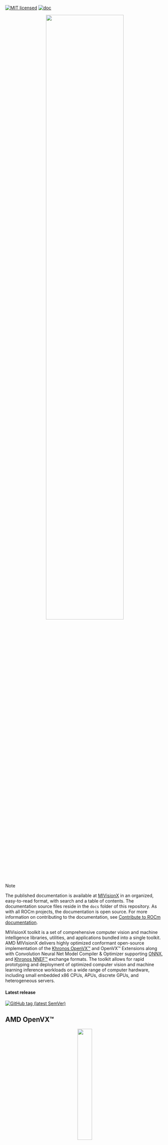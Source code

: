 [![MIT licensed](https://img.shields.io/badge/license-MIT-blue.svg)](https://opensource.org/licenses/MIT)
[![doc](https://img.shields.io/badge/doc-readthedocs-blueviolet)](https://rocm.docs.amd.com/projects/MIVisionX/en/latest/)

<p align="center"><img width="70%" src="https://raw.githubusercontent.com/ROCm/MIVisionX/master/docs/data/MIVisionX.png" /></p>

> [!NOTE]
> The published documentation is available at [MIVisionX](https://rocm.docs.amd.com/projects/MIVisionX/en/latest/index.html) in an organized, easy-to-read format, with search and a table of contents. The documentation source files reside in the `docs` folder of this repository. As with all ROCm projects, the documentation is open source. For more information on contributing to the documentation, see [Contribute to ROCm documentation](https://rocm.docs.amd.com/en/latest/contribute/contributing.html).

MIVisionX toolkit is a set of comprehensive computer vision and machine intelligence libraries, utilities, and applications bundled into a single toolkit. AMD MIVisionX delivers highly optimized conformant open-source implementation of the <a href="https://www.khronos.org/openvx/" target="_blank">Khronos OpenVX&trade;</a> and OpenVX&trade; Extensions along with Convolution Neural Net Model Compiler & Optimizer supporting <a href="https://onnx.ai/" target="_blank">ONNX</a>, and <a href="https://www.khronos.org/nnef" target="_blank">Khronos NNEF&trade;</a> exchange formats. The toolkit allows for rapid prototyping and deployment of optimized computer vision and machine learning inference workloads on a wide range of computer hardware, including small embedded x86 CPUs, APUs, discrete GPUs, and heterogeneous servers.

#### Latest release

[![GitHub tag (latest SemVer)](https://img.shields.io/github/v/tag/ROCm/MIVisionX?style=for-the-badge)](https://github.com/ROCm/MIVisionX/releases)

## AMD OpenVX&trade;

<p align="center"><img width="30%" src="https://raw.githubusercontent.com/ROCm/MIVisionX/master/docs/data/OpenVX_logo.png" /></p>

[AMD OpenVX&trade;](amd_openvx/README.md) is a highly optimized conformant open source implementation of the <a href="https://www.khronos.org/registry/OpenVX/specs/1.3/html/OpenVX_Specification_1_3.html" target="_blank">Khronos OpenVX&trade; 1.3</a> computer vision specification. It allows for rapid prototyping as well as fast execution on a wide range of computer hardware, including small embedded x86 CPUs and large workstation discrete GPUs.

<a href="https://www.khronos.org/registry/OpenVX/specs/1.0.1/html/index.html" target="_blank">Khronos OpenVX&trade; 1.0.1</a> conformant implementation is available in [MIVisionX Lite](https://github.com/ROCm/MIVisionX/tree/openvx-1.0.1)

## AMD OpenVX&trade; Extensions

The OpenVX framework provides a mechanism to add new vision functionality to OpenVX by vendors. This project has below listed OpenVX [modules](amd_openvx_extensions/README.md) and utilities to extend [amd_openvx](amd_openvx/README.md), which contains the AMD OpenVX&trade; Core Engine.

<p align="center"><img width="70%" src="https://raw.githubusercontent.com/ROCm/MIVisionX/master/docs/data/MIVisionX-OpenVX-Extensions.png" /></p>

* [amd_loomsl](amd_openvx_extensions/amd_loomsl/README.md): AMD Loom stitching library for live 360 degree video applications

* [amd_media](amd_openvx_extensions/amd_media/README.md): AMD media extension module is for encode and decode applications

* [amd_migraphx](amd_openvx_extensions/amd_migraphx/README.md): AMD MIGraphX extension integrates the <a href="https://github.com/ROCmSoftwarePlatform/AMDMIGraphX#amd-migraphx" target="_blank"> AMD's MIGraphx </a> into an OpenVX graph. This extension allows developers to combine the vision funcions in OpenVX with the MIGraphX and build an end-to-end application for inference

* [amd_nn](amd_openvx_extensions/amd_nn/README.md): OpenVX neural network module

* [amd_opencv](amd_openvx_extensions/amd_opencv/README.md): OpenVX module that implements a mechanism to access OpenCV functionality as OpenVX kernels

* [amd_rpp](amd_openvx_extensions/amd_rpp/README.md): OpenVX extension providing an interface to some of the [ROCm Performance Primitives](https://github.com/ROCm/rpp) (RPP) functions. This extension enables [rocAL](https://github.com/ROCm/rocAL) to perform image augmentation

* [amd_winml](amd_openvx_extensions/amd_winml/README.md): AMD WinML extension will allow developers to import a pre-trained ONNX model into an OpenVX graph and add hundreds of different pre & post processing `vision` / `generic` / `user-defined` functions, available in OpenVX and OpenCV interop, to the input and output of the neural net model. This extension aims to help developers to build an end to end application for inference

## Applications

MIVisionX has several [applications](apps/README.md#applications) built on top of OpenVX modules. These applications can serve as excellent prototypes and samples for developers to build upon.

<p align="center"><img width="90%" src="https://raw.githubusercontent.com/ROCm/MIVisionX/master/docs/data/MIVisionX-applications.png" /></p>

## Neural network model compiler and optimizer

<p align="center"><img width="80%" src="https://raw.githubusercontent.com/ROCm/MIVisionX/master/docs/data/modelCompilerWorkflow.png" /></p>

[Neural net model compiler and optimizer](model_compiler/README.md#neural-net-model-compiler--optimizer) converts pre-trained neural net models to MIVisionX runtime code for optimized inference.

## Toolkit

[MIVisionX Toolkit](toolkit/README.md) is a comprehensive set of helpful tools for neural net creation, development, training, and deployment. The Toolkit provides useful tools to design, develop, quantize, prune, retrain, and infer your neural network work in any framework. The Toolkit has been designed to help you deploy your work on any AMD or 3rd party hardware, from embedded to servers.

MIVisionX toolkit provides tools for accomplishing your tasks throughout the whole neural net life-cycle, from creating a model to deploying them for your target platforms.

## Utilities

* [loom_shell](utilities/loom_shell/README.md#radeon-loomsh): an interpreter to prototype 360 degree video stitching applications using a script

* [mv_deploy](utilities/mv_deploy/README.md): consists of a model-compiler and necessary header/.cpp files which are required to run inference for a specific NeuralNet model

* [RunCL](utilities/runcl/README.md#amd-runcl): command-line utility to build, execute, and debug OpenCL programs

* [RunVX](utilities/runvx/README.md#amd-runvx): command-line utility to execute OpenVX graph described in GDF text file

## Prerequisites

### Hardware

* **CPU**: [AMD64](https://rocm.docs.amd.com/projects/install-on-linux/en/latest/reference/system-requirements.html)
* **GPU**: [AMD Radeon&trade; Graphics](https://rocm.docs.amd.com/projects/install-on-linux/en/latest/reference/system-requirements.html) / [AMD Instinct&trade; Accelerators](https://rocm.docs.amd.com/projects/install-on-linux/en/latest/reference/system-requirements.html) [optional]
* **APU**: [AMD Radeon&trade; `Mobile`/`Embedded`](https://rocm.docs.amd.com/projects/install-on-linux/en/latest/reference/system-requirements.html) [optional]

> [!IMPORTANT]
> Some modules in MIVisionX can be built for `CPU ONLY`. To take advantage of `Advanced Features And Modules` we recommend using `AMD GPUs` or `AMD APUs`.

### Operating Systems

#### Linux
* Ubuntu - `22.04` / `24.04`
* RedHat - `8` / `9`
* SLES - `15-SP5`

#### Windows
* Windows `10` / `11`

#### macOS
* macOS - Ventura `13` / Sonoma `14` / Sequoia `15`

### Compiler
* AMD Clang++ Version `18.0.0` or later - installed with ROCm
>[!NOTE]
> AMD Clang++ is the preferred cxx compiler, users can change this with the `CMAKE_CXX_COMPILER` variable

### Libraries
* CMake - Version `3.10` or later
  ```shell
  sudo apt install cmake
  ```
* HIP
  ```shell
  sudo apt install rocm-hip-runtime-dev
  ```
* OpenMP
  ```shell
  sudo apt install openmp-extras-dev
  ```
* Half-precision floating-point(half) library - Version `1.12.0`
  ```shell
  sudo apt install half
  ```
* MIOpen
  ```shell
  sudo apt install miopen-hip-dev
  ```
* MIGraphX
  ```shell
  sudo apt install migraphx-dev
  ```
* RPP
  ```shell
  sudo apt install rpp-dev
  ```
* OpenCV - Version `3.X`/`4.X`
  ```shell
  sudo apt install libopencv-dev
  ```
* pkg-config
  ```shell
  sudo apt install pkg-config
  ```
* FFmpeg - Version `4.4.2` or later
  ```shell
  sudo apt install libavcodec-dev libavformat-dev libavutil-dev libswscale-dev
  ```

> [!IMPORTANT]
> * Required compiler support
>    * C++17
>    * OpenMP
>    * Threads
>
> * On `Ubuntu 22.04` - Additional package required: `libstdc++-12-dev`
>
>  ```shell
>  sudo apt install libstdc++-12-dev
>  ```

>[!NOTE]
> All package installs are shown with the `apt` package manager. Use the appropriate package manager for your operating system.

## Installation instructions

### Linux

The installation process uses the following steps:

* [ROCm-supported hardware](https://rocm.docs.amd.com/projects/install-on-linux/en/latest/reference/system-requirements.html) install verification

* Install ROCm `7.0.0` or later with [amdgpu-install](https://rocm.docs.amd.com/projects/install-on-linux/en/latest/how-to/amdgpu-install.html) with `--usecase=rocm`

>[!IMPORTANT]
> Use **either** [package install](#package-install) **or** [source install](#source-install) as described below.

#### Package install

Install MIVisionX runtime, development, and test packages. 
* Runtime package - `mivisionx` only provides the dynamic libraries and executables
* Development package - `mivisionx-dev`/`mivisionx-devel` provides the libraries, executables, header files, and samples
* Test package - `mivisionx-test` provides ctest to verify installation

##### Ubuntu
  ```shell
  sudo apt-get install mivisionx mivisionx-dev mivisionx-test
  ```
##### CentOS / RedHat
  ```shell
  sudo yum install mivisionx mivisionx-devel mivisionx-test
  ```
##### SLES
  ```shell
  sudo zypper install mivisionx mivisionx-devel mivisionx-test
  ```

> [!IMPORTANT]
>  * Package install supports `HIP` backend. For OpenCL backend build from source.
>  * `RedHat`/`SLES` requires `OpenCV` & `FFMPEG` development packages manually installed

#### Source install

##### Prerequisites setup script

For your convenience, we provide the setup script, `MIVisionX-setup.py`, which installs all required dependencies.

  ```shell
  python MIVisionX-setup.py --directory [setup directory - optional (default:~/)]
                            --opencv    [OpenCV Version - optional (default for non Ubuntu:4.6.0)]
                            --neural_net[MIVisionX Neural Net Dependency Install - optional (default:ON) [options:ON/OFF]]
                            --inference [MIVisionX Inference Dependency Install - optional (default:ON) [options:ON/OFF]]
                            --developer [Setup Developer Options - optional (default:OFF) [options:ON/OFF]]
                            --reinstall [Remove previous setup and reinstall (default:OFF)[options:ON/OFF]]
                            --backend   [MIVisionX Dependency Backend - optional (default:HIP) [options:HIP/OCL/CPU]]
                            --rocm_path [ROCm Installation Path - optional (default:/opt/rocm ROCm Installation Required)]
  ```

> [!NOTE]
> * Install ROCm before running the setup script
> * This script only needs to be executed once
> * ROCm upgrade requires the setup script rerun

##### Using MIVisionX-setup.py 

* Clone MIVisionX git repository

  ```shell
  git clone https://github.com/ROCm/MIVisionX.git
  ```

> [!IMPORTANT]
> MIVisionX has support for two GPU backends: **OPENCL** and **HIP**

* Instructions for building MIVisionX with the **HIP** GPU backend (default backend):

    + run the setup script to install all the dependencies required by the **HIP** GPU backend:
  
  ```shell
  cd MIVisionX
  python MIVisionX-setup.py
  ```

    + run the below commands to build MIVisionX with the **HIP** GPU backend:

  ```shell
  mkdir build-hip
  cd build-hip
  cmake ../
  make -j8
  sudo make install
  ```

    + run tests - [test option instructions](https://github.com/ROCm/MIVisionX/wiki/CTest)

  ```shell
  make test
  ```

* Instructions for building MIVisionX with [**OPENCL** GPU backend](https://github.com/ROCm/MIVisionX/wiki/OpenCL-Backend)

### Windows

* Windows SDK
* Visual Studio 2019 or later
* Install the latest AMD [drivers](https://www.amd.com/en/support)
* Install [OpenCL SDK](https://github.com/GPUOpen-LibrariesAndSDKs/OCL-SDK/releases/tag/1.0)
* Install [OpenCV 4.6.0](https://github.com/opencv/opencv/releases/tag/4.6.0)
  + Set `OpenCV_DIR` environment variable to `OpenCV/build` folder
  + Add `%OpenCV_DIR%\x64\vc14\bin` or `%OpenCV_DIR%\x64\vc15\bin` to your `PATH`

#### Using Visual Studio
* Use `MIVisionX.sln` to build for x64 platform

> [!IMPORTANT]
> Some modules in MIVisionX are only supported on Linux

### macOS

macOS [build instructions](https://github.com/ROCm/MIVisionX/wiki/macOS#macos-build-instructions)

> [!IMPORTANT]
> macOS only supports MIVisionX CPU backend on `x86` processors

## Verify installation

### Linux / macOS

* The installer will copy
  + Executables into `/opt/rocm/bin`
  + Libraries into `/opt/rocm/lib`
  + Header files into `/opt/rocm/include/mivisionx`
  + Apps, & Samples folder into `/opt/rocm/share/mivisionx`
  + Documents folder into `/opt/rocm/share/doc/mivisionx`
  + Model Compiler, and Toolkit folder into `/opt/rocm/libexec/mivisionx`

#### Verify with sample application
  **Canny Edge Detection**

  <p align="center"><img width="60%" src="https://raw.githubusercontent.com/ROCm/MIVisionX/master/samples/images/canny_image.PNG" /></p>

  ```shell
  export PATH=$PATH:/opt/rocm/bin
  export LD_LIBRARY_PATH=$LD_LIBRARY_PATH:/opt/rocm/lib
  runvx /opt/rocm/share/mivisionx/samples/gdf/canny.gdf
  ```

> [!NOTE]
> * More samples are available [here](samples/README.md#samples)
> * For `macOS` use `export DYLD_LIBRARY_PATH=$DYLD_LIBRARY_PATH:/opt/rocm/lib`

#### Verify with mivisionx-test package

Test package will install ctest module to test MIVisionX. Follow below steps to test packge install

```shell
mkdir mivisionx-test && cd mivisionx-test
cmake /opt/rocm/share/mivisionx/test/
ctest -VV
```
### Windows

* `MIVisionX.sln` builds the libraries & executables in the folder `MIVisionX/x64`
* Use `RunVX` to test the build

  ```shell
  ./runvx.exe ADD_PATH_TO/MIVisionX/samples/gdf/skintonedetect.gdf
  ```

## Docker

MIVisionX provides developers with docker images for Ubuntu `22.04`. Using docker images developers can quickly prototype and build applications without having to be locked into a single system setup or lose valuable time figuring out the dependencies of the underlying software.

Docker files to build MIVisionX containers and suggested workflow are [available](docker/README.md#mivisionx-docker)

### MIVisionX docker
* [Ubuntu 22.04](https://cloud.docker.com/repository/docker/mivisionx/ubuntu-22.04)

## Documentation

Run the steps below to build documentation locally.
* sphinx documentation
```Bash
cd docs
pip3 install -r sphinx/requirements.txt
python3 -m sphinx -T -E -b html -d _build/doctrees -D language=en . _build/html
```
* Doxygen 
```Bash
doxygen .Doxyfile
```

## Technical support

Please email `mivisionx.support@amd.com` for questions, and feedback on MIVisionX.

Please submit your feature requests, and bug reports on the [GitHub issues](https://github.com/ROCm/MIVisionX/issues) page.

## Release notes

### Latest release version

[![GitHub tag (latest SemVer)](https://img.shields.io/github/v/tag/ROCm/MIVisionX?style=for-the-badge)](https://github.com/ROCm/MIVisionX/releases)

### Changelog

Review all notable [changes](CHANGELOG.md#changelog) with the latest release

### Tested configurations

* Windows `10` / `11`
* Linux distribution
  + Ubuntu - `22.04` / `24.04`
  + RHEL - `8` / `9`
  + SLES - `15 SP7`
* ROCm: `7.0.0`
* RPP - `2.0.0`
* miopen-hip - `3.4.0`
* migraphx - `2.13.0`
* OpenCV - `4.5.4`/`4.6`
* FFMPEG - `4.4.2`
* Dependencies for all the above packages
* MIVisionX Setup Script - `V4.0.0`

### Known issues
* MIVisionX Package install in `RHEL`/`SLES` requires manual `OpenCV` and `FFMPEG` development packages installed
